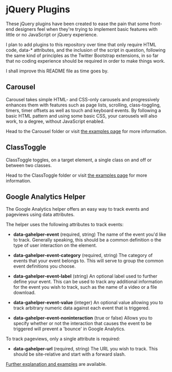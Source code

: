 # jQuery Plugins

These jQuery plugins have been created to ease the pain that some front-end designers feel when they're trying to implement basic features with little or no JavaScript or jQuery experience.

I plan to add plugins to this repository over time that only require HTML code, data-* attributes, and the inclusion of the script in question, following the same kind of principles as the Twitter Bootstrap extensions, in so far that no coding experience should be required in order to make things work.

I shall improve this README file as time goes by.

## Carousel

Carousel takes simple HTML- and CSS-only carousels and progressively enhances them with features such as page lists, scrolling, class-toggling, timers, timer offsets as well as touch and keyboard events. By following a basic HTML pattern and using some basic CSS, your carousels will also work, to a degree, without JavaScript enabled.

Head to the Carousel folder or visit [the examples page](http://abitgone.github.com/jQuery-Plugins/Carousel) for more information.

## ClassToggle

ClassToggle toggles, on a target element, a single class on and off or between two classes.

Head to the ClassToggle folder or visit [the examples page](http://abitgone.github.com/jQuery-Plugins/ClassToggle) for more information.

## Google Analytics Helper

The Google Analytics helper offers an easy way to track events and pageviews using data attributes.

The helper uses the following attributes to track events:

-   **data-gahelper-event** (required, string)
    The name of the event you'd like to track. Generally speaking, this should be a common definition o the type of user interaction on the element.

-   **data-gahelper-event-category** (required, string)
    The category of events that your event belongs to. This will serve to group the common event definitions you choose.

-   **data-gahelper-event-label** (string)
    An optional label used to further define your event. This can be used to track any additional information for the event you wish to track, such as the name of a video or a file download.

-   **data-gahelper-event-value** (integer)
    An optional value allowing you to track arbitrary numeric data against each event that is triggered.

-   **data-gahelper-event-noninteraction** (true or false)
    Allows you to specify whether or not the interaction that causes the event to be triggered will prevent a 'bounce' in Google Analytics.

To track pageviews, only a single attribute is required:

-   **data-gahelper-url** (required, string)
    The URL you wish to track. This should be site-relative and start with a forward slash.

[Further explanation and examples](http://abitgone.github.com/jQuery-Plugins/GAHelper) are available.
